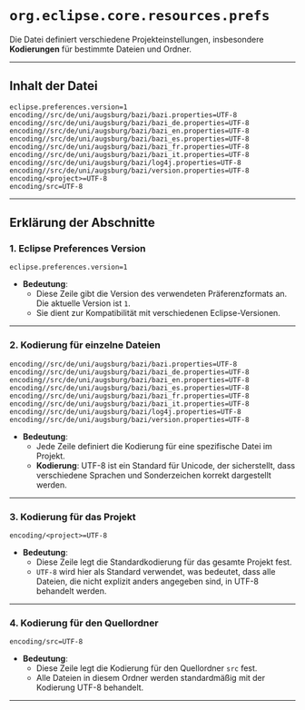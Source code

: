 # `org.eclipse.core.resources.prefs`

Die Datei definiert verschiedene Projekteinstellungen, insbesondere **Kodierungen** für bestimmte Dateien und Ordner.

---

## Inhalt der Datei

```properties
eclipse.preferences.version=1
encoding//src/de/uni/augsburg/bazi/bazi.properties=UTF-8
encoding//src/de/uni/augsburg/bazi/bazi_de.properties=UTF-8
encoding//src/de/uni/augsburg/bazi/bazi_en.properties=UTF-8
encoding//src/de/uni/augsburg/bazi/bazi_es.properties=UTF-8
encoding//src/de/uni/augsburg/bazi/bazi_fr.properties=UTF-8
encoding//src/de/uni/augsburg/bazi/bazi_it.properties=UTF-8
encoding//src/de/uni/augsburg/bazi/log4j.properties=UTF-8
encoding//src/de/uni/augsburg/bazi/version.properties=UTF-8
encoding/<project>=UTF-8
encoding/src=UTF-8
```

---

## Erklärung der Abschnitte

### 1. **Eclipse Preferences Version**

```properties
eclipse.preferences.version=1
```

- **Bedeutung**:
  - Diese Zeile gibt die Version des verwendeten Präferenzformats an. Die aktuelle Version ist `1`.
  - Sie dient zur Kompatibilität mit verschiedenen Eclipse-Versionen.

---

### 2. **Kodierung für einzelne Dateien**

```properties
encoding//src/de/uni/augsburg/bazi/bazi.properties=UTF-8
encoding//src/de/uni/augsburg/bazi/bazi_de.properties=UTF-8
encoding//src/de/uni/augsburg/bazi/bazi_en.properties=UTF-8
encoding//src/de/uni/augsburg/bazi/bazi_es.properties=UTF-8
encoding//src/de/uni/augsburg/bazi/bazi_fr.properties=UTF-8
encoding//src/de/uni/augsburg/bazi/bazi_it.properties=UTF-8
encoding//src/de/uni/augsburg/bazi/log4j.properties=UTF-8
encoding//src/de/uni/augsburg/bazi/version.properties=UTF-8
```

- **Bedeutung**:
  - Jede Zeile definiert die Kodierung für eine spezifische Datei im Projekt.
  - **Kodierung**: UTF-8 ist ein Standard für Unicode, der sicherstellt, dass verschiedene Sprachen und Sonderzeichen korrekt dargestellt werden.

---

### 3. **Kodierung für das Projekt**

```properties
encoding/<project>=UTF-8
```

- **Bedeutung**:
  - Diese Zeile legt die Standardkodierung für das gesamte Projekt fest.
  - `UTF-8` wird hier als Standard verwendet, was bedeutet, dass alle Dateien, die nicht explizit anders angegeben sind, in UTF-8 behandelt werden.

---

### 4. **Kodierung für den Quellordner**

```properties
encoding/src=UTF-8
```

- **Bedeutung**:
  - Diese Zeile legt die Kodierung für den Quellordner `src` fest.
  - Alle Dateien in diesem Ordner werden standardmäßig mit der Kodierung UTF-8 behandelt.

---
